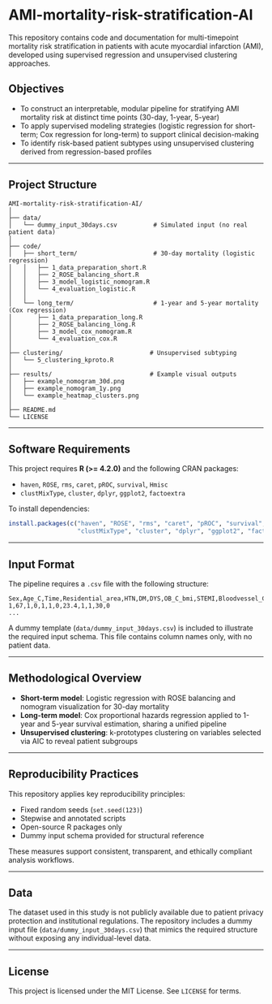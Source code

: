 # AMI-mortality-risk-stratification-AI

This repository contains code and documentation for multi-timepoint mortality risk stratification in patients with acute myocardial infarction (AMI), developed using supervised regression and unsupervised clustering approaches.

## Objectives

* To construct an interpretable, modular pipeline for stratifying AMI mortality risk at distinct time points (30-day, 1-year, 5-year)
* To apply supervised modeling strategies (logistic regression for short-term; Cox regression for long-term) to support clinical decision-making
* To identify risk-based patient subtypes using unsupervised clustering derived from regression-based profiles

---

## Project Structure

```
AMI-mortality-risk-stratification-AI/
│
├── data/
│   └── dummy_input_30days.csv          # Simulated input (no real patient data)
│
├── code/
│   ├── short_term/                     # 30-day mortality (logistic regression)
│   │   ├── 1_data_preparation_short.R
│   │   ├── 2_ROSE_balancing_short.R
│   │   ├── 3_model_logistic_nomogram.R
│   │   └── 4_evaluation_logistic.R
│   │
│   └── long_term/                      # 1-year and 5-year mortality (Cox regression)
│       ├── 1_data_preparation_long.R
│       ├── 2_ROSE_balancing_long.R
│       ├── 3_model_cox_nomogram.R
│       └── 4_evaluation_cox.R
│
├── clustering/                        # Unsupervised subtyping
│   └── 5_clustering_kproto.R
│
├── results/                           # Example visual outputs
│   ├── example_nomogram_30d.png
│   ├── example_nomogram_1y.png
│   └── example_heatmap_clusters.png
│
├── README.md
└── LICENSE
```

---

## Software Requirements

This project requires **R (>= 4.2.0)** and the following CRAN packages:

* `haven`, `ROSE`, `rms`, `caret`, `pROC`, `survival`, `Hmisc`
* `clustMixType`, `cluster`, `dplyr`, `ggplot2`, `factoextra`

To install dependencies:

```r
install.packages(c("haven", "ROSE", "rms", "caret", "pROC", "survival", "Hmisc", 
                   "clustMixType", "cluster", "dplyr", "ggplot2", "factoextra"))
```

---

## Input Format

The pipeline requires a `.csv` file with the following structure:

```csv
Sex,Age_C,Time,Residential_area,HTN,DM,DYS,OB_C_bmi,STEMI,Bloodvessel_C,FU_30days,event_status_30
1,67,1,0,1,1,0,23.4,1,1,30,0
...
```

A dummy template (`data/dummy_input_30days.csv`) is included to illustrate the required input schema. This file contains column names only, with no patient data.

---

## Methodological Overview

* **Short-term model**: Logistic regression with ROSE balancing and nomogram visualization for 30-day mortality
* **Long-term model**: Cox proportional hazards regression applied to 1-year and 5-year survival estimation, sharing a unified pipeline
* **Unsupervised clustering**: k-prototypes clustering on variables selected via AIC to reveal patient subgroups

---

## Reproducibility Practices

This repository applies key reproducibility principles:

* Fixed random seeds (`set.seed(123)`)
* Stepwise and annotated scripts
* Open-source R packages only
* Dummy input schema provided for structural reference

These measures support consistent, transparent, and ethically compliant analysis workflows.

---

## Data

The dataset used in this study is not publicly available due to patient privacy protection and institutional regulations. The repository includes a dummy input file (`data/dummy_input_30days.csv`) that mimics the required structure without exposing any individual-level data.

---

## License

This project is licensed under the MIT License. See `LICENSE` for terms.
